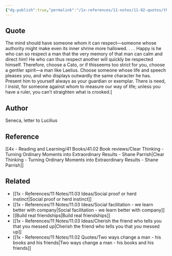 ```yaml
---
{"dg-publish":true,"permalink":"/1x-references/11-notes/11-02-quotes/the-mind-should-have-someone-whom-it-can-respect-seneca/","title":"The mind should have someone whom it can respect - Seneca","created":"2023-12-11T19:11:29.000+03:00","updated":"2024-02-14T20:18:37.749+03:00"}
---
```



## Quote
The mind should have someone whom it can respect—someone whose authority might make even its inner shrine more hallowed. . . . Happy is he who can so respect a man that the very memory of that man can calm and direct him! He who can thus respect another will quickly be respected himself. Therefore, choose a Cato, or if thisseems too strict for you, choose a gentler spirit—a man like Laelius. Choose someone whose life and speech pleases you, and who displays outwardly the same character he has. Present him to yourself always as your guardian or exemplar. There is need, I insist, for someone against whom to measure our way of life; unless you have a ruler, you can’t straighten what is crooked.[


## Author
Seneca, letter to Lucilius

## Reference
[[4x - Reading and Learning/41 Books/41.02 Book reviews/Clear Thinking - Turning Ordinary Moments into Extraordinary Results - Shane  Parrish\|Clear Thinking - Turning Ordinary Moments into Extraordinary Results - Shane  Parrish]]

## Related
- [[1x - References/11 Notes/11.03 Ideas/Social proof or herd instinct\|Social proof or herd instinct]]
- [[1x - References/11 Notes/11.03 Ideas/Social facilitation - we learn better with company\|Social facilitation - we learn better with company]]
- [[Build real friendships\|Build real friendships]]
- [[1x - References/11 Notes/11.03 Ideas/Cherish the friend who tells you that you messed up\|Cherish the friend who tells you that you messed up]]
- [[1x - References/11 Notes/11.02 Quotes/Two ways change a man - his books and his friends\|Two ways change a man - his books and his friends]]